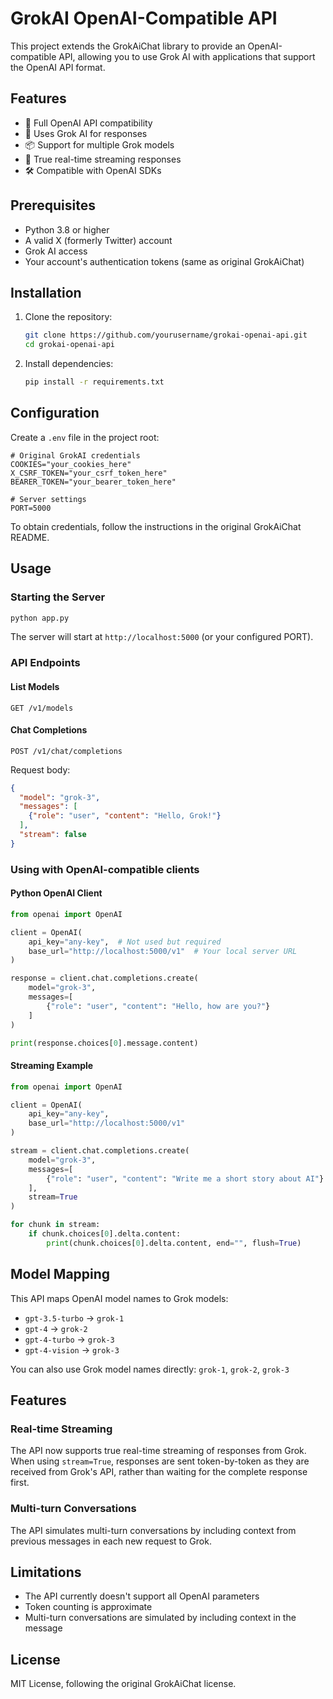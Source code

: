 # GrokAI OpenAI-Compatible API

This project extends the GrokAiChat library to provide an OpenAI-compatible API, allowing you to use Grok AI with applications that support the OpenAI API format.

## Features

- 🔄 Full OpenAI API compatibility
- 🤖 Uses Grok AI for responses
- 📦 Support for multiple Grok models
- 💬 True real-time streaming responses
- 🛠️ Compatible with OpenAI SDKs

## Prerequisites

- Python 3.8 or higher
- A valid X (formerly Twitter) account
- Grok AI access
- Your account's authentication tokens (same as original GrokAiChat)

## Installation

1. Clone the repository:
   ```sh
   git clone https://github.com/yourusername/grokai-openai-api.git
   cd grokai-openai-api
   ```

2. Install dependencies:
   ```sh
   pip install -r requirements.txt
   ```

## Configuration

Create a `.env` file in the project root:

```env
# Original GrokAI credentials
COOKIES="your_cookies_here"
X_CSRF_TOKEN="your_csrf_token_here"
BEARER_TOKEN="your_bearer_token_here"

# Server settings
PORT=5000
```

To obtain credentials, follow the instructions in the original GrokAiChat README.

## Usage

### Starting the Server

```sh
python app.py
```

The server will start at `http://localhost:5000` (or your configured PORT).

### API Endpoints

#### List Models
```
GET /v1/models
```

#### Chat Completions
```
POST /v1/chat/completions
```

Request body:
```json
{
  "model": "grok-3",
  "messages": [
    {"role": "user", "content": "Hello, Grok!"}
  ],
  "stream": false
}
```

### Using with OpenAI-compatible clients

#### Python OpenAI Client

```python
from openai import OpenAI

client = OpenAI(
    api_key="any-key",  # Not used but required
    base_url="http://localhost:5000/v1"  # Your local server URL
)

response = client.chat.completions.create(
    model="grok-3",
    messages=[
        {"role": "user", "content": "Hello, how are you?"}
    ]
)

print(response.choices[0].message.content)
```

#### Streaming Example

```python
from openai import OpenAI

client = OpenAI(
    api_key="any-key",
    base_url="http://localhost:5000/v1"
)

stream = client.chat.completions.create(
    model="grok-3",
    messages=[
        {"role": "user", "content": "Write me a short story about AI"}
    ],
    stream=True
)

for chunk in stream:
    if chunk.choices[0].delta.content:
        print(chunk.choices[0].delta.content, end="", flush=True)
```

## Model Mapping

This API maps OpenAI model names to Grok models:

- `gpt-3.5-turbo` → `grok-1`
- `gpt-4` → `grok-2`
- `gpt-4-turbo` → `grok-3`
- `gpt-4-vision` → `grok-3`

You can also use Grok model names directly: `grok-1`, `grok-2`, `grok-3`

## Features

### Real-time Streaming

The API now supports true real-time streaming of responses from Grok. When using `stream=True`, responses are sent token-by-token as they are received from Grok's API, rather than waiting for the complete response first.

### Multi-turn Conversations

The API simulates multi-turn conversations by including context from previous messages in each new request to Grok.

## Limitations

- The API currently doesn't support all OpenAI parameters
- Token counting is approximate
- Multi-turn conversations are simulated by including context in the message

## License

MIT License, following the original GrokAiChat license.